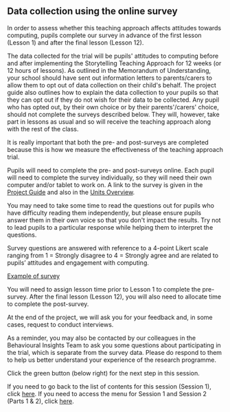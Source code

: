 ## Data collection using the online survey

In order to assess whether this teaching approach affects attitudes towards computing, pupils complete our survey in advance of the first lesson (Lesson 1) and after the final lesson (Lesson 12).

The data collected for the trial will be pupils' attitudes to computing before and after implementing the Storytelling Teaching Approach for 12 weeks (or 12 hours of lessons). As outlined in the Memorandum of Understanding, your school should have sent out information letters to parents/carers to allow them to opt out of data collection on their child's behalf. The project guide also outlines how to explain the data collection to your pupils so that they can opt out if they do not wish for their data to be collected. Any pupil who has opted out, by their own choice or by their parents'/carers' choice, should not complete the surveys described below. They will, however, take part in lessons as usual and so will receive the teaching approach along with the rest of the class.
 
It is really important that both the pre- and post-surveys are completed because this is how we measure the effectiveness of the teaching approach trial. 

Pupils will need to complete the pre- and post-surveys online. Each pupil will need to complete the survey individually, so they will need their own computer and/or tablet to work on. A link to the survey is given in the [Project Guide](https://docs.google.com/document/d/1GCvtNeQWBAr_5M2xajIXmoqcHco7WPEtvMrsf-v4oGI/edit?usp=sharing) and also in the [Units Overview](http://ncce.io/ZuiEa6).

You may need to take some time to read the questions out for pupils who have difficulty reading them independently, but please ensure pupils answer them in their own voice so that you don't impact the results. Try not to lead pupils to a particular response while helping them to interpret the questions.

Survey questions are answered with reference to a 4-point Likert scale ranging from 1 = Strongly disagree to 4 = Strongly agree and are related to pupils’ attitudes and engagement with computing.

[Example of survey](http://ncce.io/intervention-survey)

You will need to assign lesson time prior to Lesson 1 to complete the pre-survey. After the final lesson (Lesson 12), you will also need to allocate time to complete the post-survey.

At the end of the project, we will ask you for your feedback and, in some cases, request to conduct interviews.
 
As a reminder, you may also be contacted by our colleagues in the Behavioural Insights Team to ask you some questions about participating in the trial, which is separate from the survey data. Please do respond to them to help us better understand your experience of the research programme.

Click the green button (below right) for the next step in this session.

If you need to go back to the list of contents for this session (Session 1), click [here](https://projects.raspberrypi.org/en/projects/KS1StorytellingTraining_Session1_GBICi1b).
If you need to access the menu for Session 1 and Session 2 (Parts 1 & 2), click [here](https://projects.raspberrypi.org/en/pathways/ks1-storytellingtraining-gbici1b).
